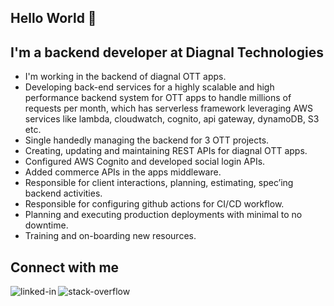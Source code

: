 ## Hello World 👋

## I'm a backend developer at Diagnal Technologies

- I'm working in the backend of diagnal OTT apps.
- Developing back-end services for a highly scalable and high performance backend system for OTT apps to handle millions of requests per month, which has serverless framework leveraging AWS services like lambda, cloudwatch, cognito, api gateway, dynamoDB, S3 etc. 
- Single handedly managing the backend for 3 OTT projects.
- Creating, updating and maintaining REST APIs for diagnal OTT apps.
- Configured AWS Cognito and developed social login APIs. 
- Added commerce APIs in the apps middleware. 
- Responsible for client interactions, planning, estimating, spec’ing backend activities. 
- Responsible for configuring github actions for CI/CD workflow.
- Planning and executing production deployments with minimal to no downtime. 
- Training and on-boarding new resources. 

## Connect with me
[<img align="left" alt="linked-in" src="https://img.shields.io/badge/linkedin-%230077B5.svg?style=for-the-badge&logo=linkedin&logoColor=white"/>](https://www.linkedin.com/in/jishnu-mohan/)

[<img align="left" alt="stack-overflow" src="https://img.shields.io/badge/stack%20overflow-FE7A16?logo=stack-overflow&logoColor=white&style=for-the-badge" />](https://stackoverflow.com/users/11548462/jishnu)

<br>
<br>


